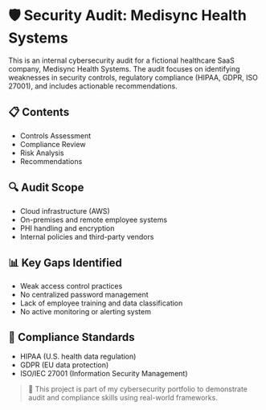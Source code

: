 # 🛡️ Security Audit: Medisync Health Systems

This is an internal cybersecurity audit for a fictional healthcare SaaS company, Medisync Health Systems. The audit focuses on identifying weaknesses in security controls, regulatory compliance (HIPAA, GDPR, ISO 27001), and includes actionable recommendations.

## 📋 Contents

- Controls Assessment
- Compliance Review
- Risk Analysis
- Recommendations

## 🔍 Audit Scope

- Cloud infrastructure (AWS)
- On-premises and remote employee systems
- PHI handling and encryption
- Internal policies and third-party vendors

## 📊 Key Gaps Identified

- Weak access control practices
- No centralized password management
- Lack of employee training and data classification
- No active monitoring or alerting system

## 📌 Compliance Standards

- HIPAA (U.S. health data regulation)
- GDPR (EU data protection)
- ISO/IEC 27001 (Information Security Management)

> 📁 This project is part of my cybersecurity portfolio to demonstrate audit and compliance skills using real-world frameworks.
